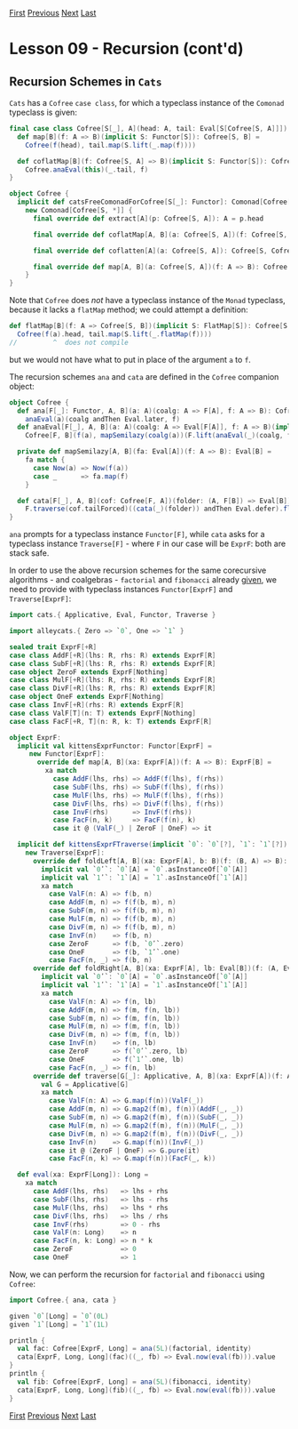 [First](https://github.com/sjbiaga/kittens/blob/main/recursion-1-lambda-calculus/README.md) [Previous](https://github.com/sjbiaga/kittens/blob/main/recursion-2-schemes/README.md) [Next](https://github.com/sjbiaga/kittens/blob/main/recursion-4-Defer/README.md) [Last](https://github.com/sjbiaga/kittens/blob/main/recursion-4-Defer/README.md)

Lesson 09 - Recursion (cont'd)
==============================

Recursion Schemes in `Cats`
---------------------------

`Cats` has a `Cofree` `case class`, for which a typeclass instance of the `Comonad` typeclass is given:

```Scala
final case class Cofree[S[_], A](head: A, tail: Eval[S[Cofree[S, A]]]) {
  def map[B](f: A => B)(implicit S: Functor[S]): Cofree[S, B] =
    Cofree(f(head), tail.map(S.lift(_.map(f))))

  def coflatMap[B](f: Cofree[S, A] => B)(implicit S: Functor[S]): Cofree[S, B] =
    Cofree.anaEval(this)(_.tail, f)
}

object Cofree {
  implicit def catsFreeComonadForCofree[S[_]: Functor]: Comonad[Cofree[S, *]] =
    new Comonad[Cofree[S, *]] {
      final override def extract[A](p: Cofree[S, A]): A = p.head

      final override def coflatMap[A, B](a: Cofree[S, A])(f: Cofree[S, A] => B): Cofree[S, B] = a.coflatMap(f)

      final override def coflatten[A](a: Cofree[S, A]): Cofree[S, Cofree[S, A]] = coflatMap(identity)

      final override def map[A, B](a: Cofree[S, A])(f: A => B): Cofree[S, B] = a.map(f)
    }
}
```

Note that `Cofree` does _not_ have a typeclass instance of the `Monad` typeclass, because it lacks a `flatMap` method; we
could attempt a definition:

```Scala
def flatMap[B](f: A => Cofree[S, B])(implicit S: FlatMap[S]): Cofree[S, B] =
  Cofree(f(a).head, tail.map(S.lift(_.flatMap(f))))
//         ^  does not compile
```

but we would not have what to put in place of the argument `a` to `f`.

The recursion schemes `ana` and `cata` are defined in the `Cofree` companion object:

```Scala
object Cofree {
  def ana[F[_]: Functor, A, B](a: A)(coalg: A => F[A], f: A => B): Cofree[F, B] =
    anaEval(a)(coalg andThen Eval.later, f)
  def anaEval[F[_], A, B](a: A)(coalg: A => Eval[F[A]], f: A => B)(implicit F: Functor[F]): Cofree[F, B] =
    Cofree[F, B](f(a), mapSemilazy(coalg(a))(F.lift(anaEval(_)(coalg, f))))

  private def mapSemilazy[A, B](fa: Eval[A])(f: A => B): Eval[B] =
    fa match {
      case Now(a) => Now(f(a))
      case _      => fa.map(f)
    }

  def cata[F[_], A, B](cof: Cofree[F, A])(folder: (A, F[B]) => Eval[B])(implicit F: Traverse[F]): Eval[B] =
    F.traverse(cof.tailForced)((cata(_)(folder)) andThen Eval.defer).flatMap(folder(cof.head, _))
}
```

`ana` prompts for a typeclass instance `Functor[F]`, while `cata` asks for a typeclass instance `Traverse[F]` - where `F` in
our case will be `ExprF`: both are stack safe.

In order to use the above recursion schemes for the same corecursive algorithms - and coalgebras - `factorial` and `fibonacci`
already [given](https://github.com/sjbiaga/kittens/blob/main/recursion-2-schemes/README.md#recursion-schemes-in-scala), we
need to provide with typeclass instances `Functor[ExprF]` and `Traverse[ExprF]`:

```Scala
import cats.{ Applicative, Eval, Functor, Traverse }

import alleycats.{ Zero => `0`, One => `1` }

sealed trait ExprF[+R]
case class AddF[+R](lhs: R, rhs: R) extends ExprF[R]
case class SubF[+R](lhs: R, rhs: R) extends ExprF[R]
case object ZeroF extends ExprF[Nothing]
case class MulF[+R](lhs: R, rhs: R) extends ExprF[R]
case class DivF[+R](lhs: R, rhs: R) extends ExprF[R]
case object OneF extends ExprF[Nothing]
case class InvF[+R](rhs: R) extends ExprF[R]
case class ValF[T](n: T) extends ExprF[Nothing]
case class FacF[+R, T](n: R, k: T) extends ExprF[R]

object ExprF:
  implicit val kittensExprFunctor: Functor[ExprF] =
     new Functor[ExprF]:
       override def map[A, B](xa: ExprF[A])(f: A => B): ExprF[B] =
         xa match
           case AddF(lhs, rhs) => AddF(f(lhs), f(rhs))
           case SubF(lhs, rhs) => SubF(f(lhs), f(rhs))
           case MulF(lhs, rhs) => MulF(f(lhs), f(rhs))
           case DivF(lhs, rhs) => DivF(f(lhs), f(rhs))
           case InvF(rhs)      => InvF(f(rhs))
           case FacF(n, k)     => FacF(f(n), k)
           case it @ (ValF(_) | ZeroF | OneF) => it

  implicit def kittensExprFTraverse(implicit `0`: `0`[?], `1`: `1`[?]): Traverse[ExprF] =
    new Traverse[ExprF]:
      override def foldLeft[A, B](xa: ExprF[A], b: B)(f: (B, A) => B): B =
        implicit val `0ʹ`: `0`[A] = `0`.asInstanceOf[`0`[A]]
        implicit val `1ʹ`: `1`[A] = `1`.asInstanceOf[`1`[A]]
        xa match
          case ValF(n: A) => f(b, n)
          case AddF(m, n) => f(f(b, m), n)
          case SubF(m, n) => f(f(b, m), n)
          case MulF(m, n) => f(f(b, m), n)
          case DivF(m, n) => f(f(b, m), n)
          case InvF(n)    => f(b, n)
          case ZeroF      => f(b, `0ʹ`.zero)
          case OneF       => f(b, `1ʹ`.one)
          case FacF(n, _) => f(b, n)
      override def foldRight[A, B](xa: ExprF[A], lb: Eval[B])(f: (A, Eval[B]) => Eval[B]): Eval[B] =
        implicit val `0ʹ`: `0`[A] = `0`.asInstanceOf[`0`[A]]
        implicit val `1ʹ`: `1`[A] = `1`.asInstanceOf[`1`[A]]
        xa match
          case ValF(n: A) => f(n, lb)
          case AddF(m, n) => f(m, f(n, lb))
          case SubF(m, n) => f(m, f(n, lb))
          case MulF(m, n) => f(m, f(n, lb))
          case DivF(m, n) => f(m, f(n, lb))
          case InvF(n)    => f(n, lb)
          case ZeroF      => f(`0ʹ`.zero, lb)
          case OneF       => f(`1ʹ`.one, lb)
          case FacF(n, _) => f(n, lb)
      override def traverse[G[_]: Applicative, A, B](xa: ExprF[A])(f: A => G[B]): G[ExprF[B]] =
        val G = Applicative[G]
        xa match
          case ValF(n: A) => G.map(f(n))(ValF(_))
          case AddF(m, n) => G.map2(f(m), f(n))(AddF(_, _))
          case SubF(m, n) => G.map2(f(m), f(n))(SubF(_, _))
          case MulF(m, n) => G.map2(f(m), f(n))(MulF(_, _))
          case DivF(m, n) => G.map2(f(m), f(n))(DivF(_, _))
          case InvF(n)    => G.map(f(n))(InvF(_))
          case it @ (ZeroF | OneF) => G.pure(it)
          case FacF(n, k) => G.map(f(n))(FacF(_, k))

  def eval(xa: ExprF[Long]): Long =
    xa match
      case AddF(lhs, rhs)   => lhs + rhs
      case SubF(lhs, rhs)   => lhs - rhs
      case MulF(lhs, rhs)   => lhs * rhs
      case DivF(lhs, rhs)   => lhs / rhs
      case InvF(rhs)        => 0 - rhs
      case ValF(n: Long)    => n
      case FacF(n, k: Long) => n * k
      case ZeroF            => 0
      case OneF             => 1
```

Now, we can perform the recursion for `factorial` and `fibonacci` using `Cofree`:

```Scala
import Cofree.{ ana, cata }

given `0`[Long] = `0`(0L)
given `1`[Long] = `1`(1L)

println {
  val fac: Cofree[ExprF, Long] = ana(5L)(factorial, identity)
  cata[ExprF, Long, Long](fac)((_, fb) => Eval.now(eval(fb))).value
}
println {
  val fib: Cofree[ExprF, Long] = ana(5L)(fibonacci, identity)
  cata[ExprF, Long, Long](fib)((_, fb) => Eval.now(eval(fb))).value
}
```

[First](https://github.com/sjbiaga/kittens/blob/main/recursion-1-lambda-calculus/README.md) [Previous](https://github.com/sjbiaga/kittens/blob/main/recursion-2-schemes/README.md) [Next](https://github.com/sjbiaga/kittens/blob/main/recursion-4-Defer/README.md) [Last](https://github.com/sjbiaga/kittens/blob/main/recursion-4-Defer/README.md)
